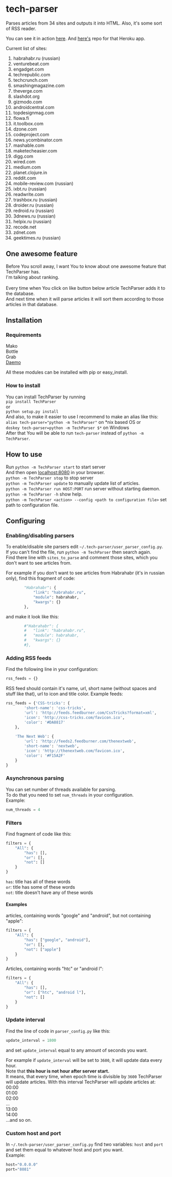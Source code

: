 tech-parser
===========

Parses articles from 34 sites and outputs it into HTML.
Also, it's some sort of RSS reader.

You can see it in action [here](http://tech-parser.herokuapp.com).
And [here's](https://github.com/SPython/web-tech-parser) repo for that Heroku app.

Current list of sites:
<ol>
	<li>habrahabr.ru (russian)</li>
	<li>venturebeat.com</li>
	<li>engadget.com</li>
	<li>techrepublic.com</li>
	<li>techcrunch.com</li>
	<li>smashingmagazine.com</li>
	<li>theverge.com</li>
	<li>slashdot.org</li>
	<li>gizmodo.com</li>
	<li>androidcentral.com</li>
	<li>topdesignmag.com</li>
	<li>flowa.fi</li>
	<li>it.toolbox.com</li>
	<li>dzone.com</li>
	<li>codeproject.com</li>
	<li>news.ycombinator.com</li>
	<li>mashable.com</li>
	<li>maketecheasier.com</li>
	<li>digg.com</li>
	<li>wired.com</li>
	<li>medium.com</li>
	<li>planet.clojure.in</li>
	<li>reddit.com</li>
	<li>mobile-review.com (russian)</li>
	<li>ixbt.ru (russian)</li>
	<li>readwrite.com</li>
	<li>trashbox.ru (russian)</li>
	<li>droider.ru (russian)</li>
	<li>redroid.ru (russian)</li>
	<li>3dnews.ru (russian)</li>
	<li>helpix.ru (russian)</li>
	<li>recode.net</li>
	<li>zdnet.com</li>
	<li>geektimes.ru (russian)</li>
</ol>

## One awesome feature ##
Before You scroll away, I want You to know about one awesome feature that TechParser has.<br/>
I'm talking about ranking.<br/><br/>
Every time when You click on like button below article TechParser adds it to the database.<br/>
And next time when it will parse articles it will sort them according to those articles in that database.

## Installation ##
### Requirements ###
Mako<br/>
Bottle<br/>
Grab<br/>
[Daemo](http://github.com/SPython/daemo.git)<br/>

All these modules can be installed with pip or easy_install.

### How to install ###
You can install TechParser by running<br/>
```pip install TechParser```<br/> or<br/>
```python setup.py install```<br/>
And also, to make it easier to use I recommend to make an alias like this:<br/>
```alias tech-parser="python -m TechParser"``` on \*nix based OS or<br/>
```doskey tech-parser=python -m TechParser $*``` on Windows<br/>
After that You will be able to run  ```tech-parser``` instead of ```python -m TechParser```.

## How to use ##
Run ```python -m TechParser start``` to start server<br/>
And then open [localhost:8080](http://localhost:8080) in your browser.<br/>
```python -m TechParser stop``` to stop server<br/>
```python -m TechParser update``` to manually update list of articles.<br/>
```python -m TechParser run HOST:PORT``` run server without starting daemon.<br/>
```python -m TechParser -h``` show help.<br/>
```python -m TechParser <action> --config <path to configuration file>``` set path to configuration file.

## Configuring ##
### Enabling/disabling parsers ###
To enable/disable site parsers edit ```~/.tech-parser/user_parser_config.py```.<br/>
If you can't find the file, run ```python -m TechParser``` then search again.<br/>
Find there line with ```sites_to_parse``` and comment those sites, which you don't want to see articles from.<br/>

For example if you don't want to see articles from Habrahabr (it's in russian only), find this fragment of code:

```python
		"Habrahabr": {
			"link": "habrahabr.ru",
			"module": habrahabr,
			"kwargs": {}
		},
```

and make it look like this:

```python
		#"Habrahabr": {
		#	"link": "habrahabr.ru",
		#	"module": habrahabr,
		#	"kwargs": {}
		#},
```

### Adding RSS feeds ###
Find the following line in your configuration:
```python
rss_feeds = {}
```

RSS feed should contain it's name, url, short name (without spaces and stuff like that), url to icon and title color.
Example feeds:
```python
rss_feeds = {'CSS-tricks': {
		'short-name': 'css-tricks',
		'url': 'http://feeds.feedburner.com/CssTricks?format=xml',
		'icon': 'http://css-tricks.com/favicon.ico',
		'color': '#DA8817'
	},
	
	'The Next Web':	{
		'url': 'http://feeds2.feedburner.com/thenextweb',
		'short-name': 'nextweb',
		'icon': 'http://thenextweb.com/favicon.ico',
		'color': '#F15A2F'
	}
}
```

### Asynchronous parsing ###
You can set number of threads available for parsing.<br/>
To do that you need to set ```num_threads``` in your configuration.<br/>
Example:
```python
num_threads = 4
```

### Filters ###
Find fragment of code like this:
```python
filters = {
	"All": {
		"has": [],
		"or": [],
		"not": []
	}
}
```

```has```: title has all of these words<br/>
```or```: title has some of these words<br/>
```not```: title doesn't have any of these words<br/>

#### Examples ####
articles, containing words "google" and "android", but not containing "apple":
```python
filters = {
	"All": {
		"has": ["google", "android"],
		"or": [],
		"not": ["apple"]
	}
}
```

Articles, containing words "htc" or "android l":
```python
filters = {
	"All": {
		"has": [],
		"or": ["htc", "android l"],
		"not": []
	}
}
```

### Update interval ###
Find the line of code in ```parser_config.py``` like this:

```python
update_interval = 1800
```

and set ```update_interval``` equal to any amount of seconds you want.<br/>

For example if ```update_interval``` will be set to ```3600```, it will update data every hour.<br/>
Note that __this hour is not hour after server start.__<br/>
It means, that every time, when epoch time is divisible by ```3600``` TechParser will update articles.
With this interval TechParser will update articles at:<br/>
00:00<br/>
01:00<br/>
02:00<br/>
...<br/>
13:00<br/>
14:00<br/>
...and so on.


### Custom host and port ###
In ```~/.tech-parser/user_parser_config.py``` find two variables: ```host``` and ```port``` and set them equal to whatever host and port you want.<br/>
Example:
```python
host="0.0.0.0"
port="8081"
```
